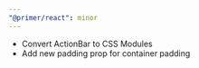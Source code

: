 ```yaml
---
"@primer/react": minor
---
```


- Convert ActionBar to CSS Modules
- Add new padding prop for container padding
